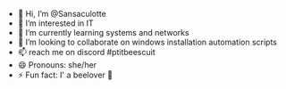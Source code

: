 - 👋 Hi, I’m @Sansaculotte
- 👀 I’m interested in IT
- 🌱 I’m currently learning systems and networks
- 💞️ I’m looking to collaborate on windows installation automation scripts
- 📫 reach me on discord #ptitbeescuit
- 😄 Pronouns: she/her
- ⚡ Fun fact: I' a beelover 🐝
<!---
Sansaculotte/Sansaculotte is a ✨ special ✨ repository because its `README.md` (this file) appears on your GitHub profile.
You can click the Preview link to take a look at your changes.
--->
